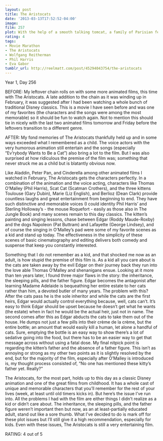 ```yaml
---
layout: post
title: The Aristocats
date: '2013-03-13T17:52:52-04:00'
image: 
film: 257
plot: With the help of a smooth talking tomcat, a family of Parisian felines set to inherit a fortune from their owner try to make it back home after a jealous butler kidnaps them and leaves them in the country.
rating: 4
tags:
- Movie Marathon
- The Aristocats
- Wolfgang Reitherman
- Phil Harris
- Eva Gabor
tumblr_url: http://reelmatt.com/post/45294043754/the-aristocats
---
```


Year 1, Day 256

BEFORE: My leftover chain rolls on with some more animated films, this time with The Aristocats. A late addition to the chain as it was winding up in February, it was suggested after I had been watching a whole bunch of traditional Disney classics. This is a movie I have seen before and was one of my favorites (the characters and the songs were among the most memorable) so it should be fun to watch again. Not to mention this should tie in nicely with the last two animated films tomorrow and Friday before the leftovers transition to a different genre.

AFTER: My fond memories of The Aristocats thankfully held up and in some ways exceeded what I remembered as a child. The voice actors with the very humorous animation still entertain and the songs (especially “Ev’rybody Wants to Be a Cat”) also bring a lot to the film. But I was also surprised at how ridiculous the premise of the film was; something that never struck me as a child but is blatantly obvious now.

Like Aladdin, Peter Pan, and Cinderella among other animated films I watched in February, The Aristocats gets the characters perfectly. In a combination of the animation and the voice acting, characters like Thomas O’Malley (Phil Harris), Scat Cat (Scatman Crothers), and the three kittens Toulouse (Gary Dubin), Marie (Liz English), and Berlioz (Dean Clark) provide countless laughs and great entertainment from beginning to end. They have such distinctive and memorable voices (I could identity Phil Harris’ and Sterling Holloway’s - the mouse Roquefort - easily as those also in The Jungle Book) and many scenes remain to this day classics. The kitten’s painting and singing lessons, chase between Edgar (Roddy Maude-Roxby) and the dogs Napoleon (Pat Buttram) and Lafayette (George Lindsey), and of course the singing in O’Malley’s pad were some of my favorite scenes as a kid and stand up today. The effectiveness in the simplicity of these scenes of basic cinematography and editing delivers both comedy and suspense that keep you constantly interested.

Something that I do not remember as a kid, and that shocked me now as an adult, is how stupid the premise of this film is. As a kid all you care about is the cats are taken away by the evil Edgar on their journey back they run into the love able Thomas O’Malley and shenanigans ensue. Looking at it more than ten years later, I found three major flaws in the story: the inheritance, the sleeping pills, and the father figure. Edgar becomes the antagonist after learning Madame Adelaide is bequeathing her entire estate to her cats rather than him, a devoted butler of many years. The problem with this? After the cats pass he is the sole inheritor and while the cats are the first heirs, Edgar would actually control everything because, well, cats can’t. It’s easy to think Edgar should be upset because he doesn’t get what he wants (the estate) when in fact he would be the actual heir, just not in name. The second comes after this as Edgar abducts the cats to take them out of the house. He dumps not just a few pills into their crème de la crème, but the entire bottle; an amount that would easily kill a human, let alone a handful of cats. Sure, emptying the bottle is an easy way to show there’s a lot of sedative going into the food, but there has to be an easier way to get that message across without using a fatal dose. My final nitpick point is regarding the kitten’s father and the absence of a father figure. This isn’t as annoying or strong as my other two points as it is slightly resolved by the end, but for the majority of the film, especially after O’Malley is introduced is, my thought process consisted of, “No one has mentioned these kitty’s father yet. Really?”

The Aristocats, for the most part, holds up to this day as a classic Disney animation and one of the great films from childhood. It has a whole cast of unique and memorable characters that you’ll remember for the rest of your lives (week, at least until old timers kicks in). But here’s the issue I’ve run into. All the problems I had with the film are either things I didn’t realize as a kid or didn’t care about. The inheritance, the sleeping pills, and the father figure weren’t important then but now, as an at least-partially educated adult, stand out like a sore thumb. What I’ve decided to do is mark off for these plot issues but I’ll still give it a high recommendation, especially for kids. Even with these issues, The Aristocats is still a very entertaining film.

RATING: 4 out of 5
